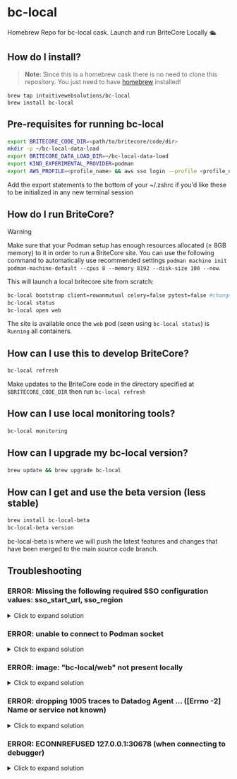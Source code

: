 # bc-local
Homebrew Repo for bc-local cask. Launch and run BriteCore Locally 🛳️

## How do I install?

> **Note:** Since this is a homebrew cask there is no need to clone this repository. You just need to have [homebrew](https://brew.sh) installed!

```
brew tap intuitivewebsolutions/bc-local
brew install bc-local
```

## Pre-requisites for running bc-local

```sh
export BRITECORE_CODE_DIR=<path/to/britecore/code/dir>
mkdir -p ~/bc-local-data-load
export BRITECORE_DATA_LOAD_DIR=~/bc-local-data-load
export KIND_EXPERIMENTAL_PROVIDER=podman
export AWS_PROFILE=<profile_name> && aws sso login --profile <profile_name>  # Replace <profile_name> with a profile from ~/.aws/config
```

Add the export statements to the bottom of your ~/.zshrc if you'd like these to be initialized in any new terminal session

## How do I run BriteCore?

> [!WARNING]
> Make sure that your Podman setup has enough resources allocated (≥ 8GB memory) to it in order to run a BriteCore site. You can use the following command to automatically use recommended settings `podman machine init podman-machine-default --cpus 8 --memory 8192 --disk-size 100 --now`. 

This will launch a local britecore site from scratch:
```sh
bc-local bootstrap client=rowanmutual celery=false pytest=false #change args as needed
bc-local status
bc-local open web
```
The site is available once the `web` pod (seen using `bc-local status`) is `Running` all containers.

## How can I use this to develop BriteCore?

```sh
bc-local refresh
```

Make updates to the BriteCore code in the directory specified at `$BRITECORE_CODE_DIR` then run `bc-local refresh`

## How can I use local monitoring tools?

```sh
bc-local monitoring
```

## How can I upgrade my bc-local version?

```sh
brew update && brew upgrade bc-local
```

## How can I get and use the beta version (less stable)
```sh
brew install bc-local-beta
bc-local-beta version
```
bc-local-beta is where we will push the latest features and changes that have been merged to the main source code branch.

## Troubleshooting
### ERROR: Missing the following required SSO configuration values: sso_start_url, sso_region
<details>
<summary>Click to expand solution</summary>

You'll encounter this error if your profile isn't configured in your `~/.aws/config` file. You can use the following profile or model a custom profile based on the one below. If you use the profile below, you can retry the authentication process using `export AWS_PROFILE=bcp_engineer && aws sso login --profile bcp_engineer` 

```ini
[profile bcp_engineer]
region = us-east-1
cli_auto_prompt = on-partial
sso_start_url = https://britecore-accounts.awsapps.com/start#/
sso_region = us-east-1
sso_account_id = 313750358190
sso_role_name = BriteCoreProEngineer
duration_seconds = 14400
output = text
```
</details>

### ERROR: unable to connect to Podman socket
<details>
<summary>Click to expand solution</summary>

<img src="./docs/images/err_unable_to_connect_to_podman_socket.png" alt="Screenshot of the terminal error" width="1000">

Example terminal error

<br>
This problem typically is due to the podman VM setup not properly creating necessary connections. You can validate the issue by running `podman system connection list` not getting any output.

To fix you'll want to run the following 
```sh
podman machine init
podman machine start
```

Then you should see output upon rerun of `podman system connection list`

</details>

### ERROR: image: "bc-local/web" not present locally
<details>
<summary>Click to expand solution</summary>
<img src="./docs/images/err_bc_local_web_image_not_present_locally.png" alt="Screenshot of the terminal error" width="600">

Example terminal error

<br>
If you're using podman and encountering a problem with `kind load docker-image...` when using `podman` where the error is something like `ERROR: image: "bc-local/web" not present locally` and you can see the image when using `podman images`, then the issue could be that your docker shim is not working properly and you can fix by running 

```sh
sudo ln -sf "$(command -v podman)" /usr/local/bin/docker
```

</details>

### ERROR: dropping 1005 traces to Datadog Agent ... ([Errno -2] Name or service not known) 
<details>
<summary>Click to expand solution</summary>
If you're seeing many error logs related to the DataDog Agent, it's typically because it's unable to find the bc-local monitoring stack. You can resolve this by launching the monitoring stack 

```sh
bc-local monitoring
```

</details>

### ERROR: ECONNREFUSED 127.0.0.1:30678 (when connecting to debugger)
<details>
<summary>Click to expand solution</summary>
<img src="./docs/images/err_ECONNREFUSED_port_30678.png" alt="Screenshot of the VS Code error" width="300">

Example VS Code error popup

<br>
If you see this error when attempting to connect to the debugger port, this may be because the bc-local kind cluster is not exposing the port. You can test this by executing `lsof -i TCP |grep 30678` which should provide and output like `gvproxy ... TCP *:30678 (LISTEN)`. 

If you get no output then run the following to fix:
```
bc-local clean
bc-local bootstrap
```

</details>